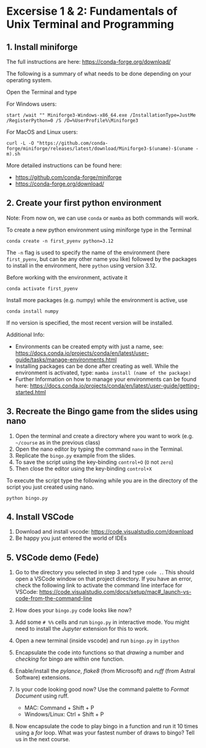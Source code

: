 # Excersise 1 & 2: Fundamentals of Unix Terminal and Programming 


## 1. Install miniforge

The full instructions are here: https://conda-forge.org/download/

The following is a summary of what needs to be done depending on your operating system.

Open the Terminal and type

For Windows users: 
```
start /wait "" Miniforge3-Windows-x86_64.exe /InstallationType=JustMe /RegisterPython=0 /S /D=%UserProfile%\Miniforge3
```

For MacOS and Linux users: 
```
curl -L -O "https://github.com/conda-forge/miniforge/releases/latest/download/Miniforge3-$(uname)-$(uname -m).sh
```

More detailed instructions can be found here:
- https://github.com/conda-forge/miniforge
- https://conda-forge.org/download/

## 2. Create your first python environment 

Note: From now on, we can use `conda` or `mamba` as both commands will work.
 
To create a new python environment using miniforge type in the Terminal
```
conda create -n first_pyenv python=3.12
```

The `-n` flag is used to specify the name of the environment (here `first_pyenv`, but can be any other name you like) followed by the packages to install in the environment, here `python` using version 3.12.

Before working with the environment, activate it
```
conda activate first_pyenv
```

Install more packages (e.g. numpy) while the environment is active, use
```
conda install numpy
```
If no version is specified, the most recent version will be installed.

Additional Info:
- Environments can be created empty with just a name, see: https://docs.conda.io/projects/conda/en/latest/user-guide/tasks/manage-environments.html
- Installing packages can be done after creating as well. While the environment is activated, type: 
`mamba install (name of the package)`
- Further Information on how to manage your environments can be found here: https://docs.conda.io/projects/conda/en/latest/user-guide/getting-started.html

## 3. Recreate the Bingo game from the slides using nano

1. Open the terminal and create a directory where you want to work (e.g. `~/course` as in the previous class)
2. Open the nano editor by typing the command `nano` in the Terminal.
3. Replicate the `bingo.py` example from the slides. 
4. To save the script using the key-binding `control+O` (`O` not `zero`)
5. Then close the editor using the key-binding `control+X`

To execute the script type the following while you are in the directory of the script you just created using nano.
```
python bingo.py
```

## 4. Install VSCode

1. Download and install vscode: https://code.visualstudio.com/download
2. Be happy you just entered the world of IDEs 


## 5. VSCode demo (Fede)

1. Go to the directory you selected in step 3 and type `code .`. This should open a VSCode window on that project directory. If you have an error, check the following link to activate the command line interface for VSCode: https://code.visualstudio.com/docs/setup/mac#_launch-vs-code-from-the-command-line

2. How does your `bingo.py` code looks like now?

3. Add some `# %%` cells and run `bingo.py` in interactive mode. You might need to install the _Jupyter_ extension for this to work.

4. Open a new terminal (inside vscode) and run `bingo.py` in `ipython`

5. Encapsulate the code into functions so that _drawing_ a number and _checking_ for bingo are within one function.

6. Enable/install the _pylance_, _flake8_ (from Microsoft) and _ruff_ (from Astral Software) extensions.

7. Is your code looking good now? Use the command palette to _Format Document_ using ruff. 
   *  MAC: Command + Shift + P 
   *  Windows/Linux: Ctrl + Shift + P
  
8. Now encapsulate the code to play bingo in a function and run it 10 times using a _for_ loop. What was your fastest number of draws to bingo? Tell us in the next course.